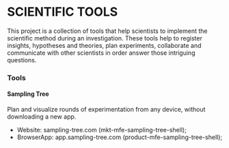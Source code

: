 # SCIENTIFIC TOOLS

This project is a collection of tools that help scientists to implement the scientific method during an investigation. These tools help to register insights, hypotheses and theories, plan experiments, collaborate and communicate with other scientists in order answer those intriguing questions.

### Tools

#### Sampling Tree

Plan and visualize rounds of experimentation from any device, without downloading a new app.

- Website: sampling-tree.com (mkt-mfe-sampling-tree-shell);
- BrowserApp: app.sampling-tree.com (product-mfe-sampling-tree-shell);
